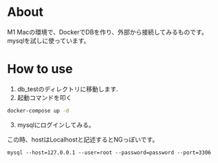 # About
M1 Macの環境で、DockerでDBを作り、外部から接続してみるものです。
mysqlを試しに使っています。

# How to use
1. db_testのディレクトリに移動します.
2. 起動コマンドを叩く


```sh
docker-compose up -d 
```

3. mysqlにログインしてみる。

この時、hostはLocalhostと記述するとNGっぽいです。
```
mysql --host=127.0.0.1 --user=root --password=password --port=3306
```

